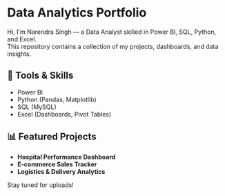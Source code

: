 # Data Analytics Portfolio

Hi, I'm Narendra Singh — a Data Analyst skilled in Power BI, SQL, Python, and Excel.  
This repository contains a collection of my projects, dashboards, and data insights.

## 🔧 Tools & Skills
- Power BI
- Python (Pandas, Matplotlib)
- SQL (MySQL)
- Excel (Dashboards, Pivot Tables)

## 📊 Featured Projects
- **Hospital Performance Dashboard**
- **E-commerce Sales Tracker**
- **Logistics & Delivery Analytics**

Stay tuned for uploads!
